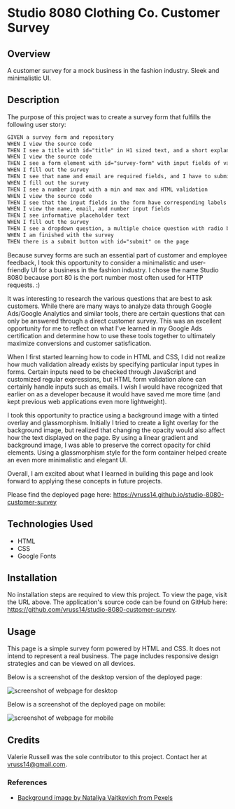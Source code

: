# Studio 8080 Clothing Co. Customer Survey

## Overview

A customer survey for a mock business in the fashion industry. Sleek and minimalistic UI.

## Description

The purpose of this project was to create a survey form that fulfills the following user story:

```md
GIVEN a survey form and repository
WHEN I view the source code
THEN I see a title with id="title" in H1 sized text, and a short explanations with id="description" in p-sized text
WHEN I view the source code
THEN I see a form element with id="survey-form" with input fields of various types
WHEN I fill out the survey
THEN I see that name and email are required fields, and I have to submit a valid email format
WHEN I fill out the survey
THEN I see a number input with a min and max and HTML validation
WHEN I view the source code
THEN I see that the input fields in the form have corresponding labels
WHEN I view the name, email, and number input fields
THEN I see informative placeholder text
WHEN I fill out the survey
THEN I see a dropdown question, a multiple choice question with radio buttons, a question with a series of checkboxes, and a textarea at the end for additional comments
WHEN I am finished with the survey
THEN there is a submit button with id="submit" on the page
```

Because survey forms are such an essential part of customer and employee feedback, I took this opportunity to consider a minimalistic and user-friendly UI for a business in the fashion industry. I chose the name Studio 8080 because port 80 is the port number most often used for HTTP requests. :)

It was interesting to research the various questions that are best to ask customers. While there are many ways to analyze data through Google Ads/Google Analytics and similar tools, there are certain questions that can only be answered through a direct customer survey. This was an excellent opportunity for me to reflect on what I've learned in my Google Ads certification and determine how to use these tools together to ultimately maximize conversions and customer satisfication.

When I first started learning how to code in HTML and CSS, I did not realize how much validation already exists by specifying particular input types in forms. Certain inputs need to be checked through JavaScript and customized regular expressions, but HTML form validation alone can certainly handle inputs such as emails. I wish I would have recognized that earlier on as a developer because it would have saved me more time (and kept previous web applications even more lightweight).

I took this opportunity to practice using a background image with a tinted overlay and glassmorphism. Initially I tried to create a light overlay for the background image, but realized that changing the opacity would also affect how the text displayed on the page. By using a linear gradient and background image, I was able to preserve the correct opacity for child elements. Using a glassmorphism style for the form container helped create an even more minimalistic and elegant UI.

Overall, I am excited about what I learned in building this page and look forward to applying these concepts in future projects.

Please find the deployed page here: https://vruss14.github.io/studio-8080-customer-survey

## Technologies Used

- HTML
- CSS
- Google Fonts

## Installation

No installation steps are required to view this project. To view the page, visit the URL above. The application's source code can be found on GitHub here: https://github.com/vruss14/studio-8080-customer-survey.

## Usage

This page is a simple survey form powered by HTML and CSS. It does not intend to represent a real business. The page includes responsive design strategies and can be viewed on all devices.

Below is a screenshot of the desktop version of the deployed page:

![screenshot of webpage for desktop]()

Below is a screenshot of the deployed page on mobile:

![screenshot of webpage for mobile]()

## Credits

Valerie Russell was the sole contributor to this project. Contact her at vruss14@gmail.com.

### References

* [Background image by Nataliya Vaitkevich from Pexels](https://www.pexels.com/photo/person-in-brown-button-up-shirt-4641825/)
